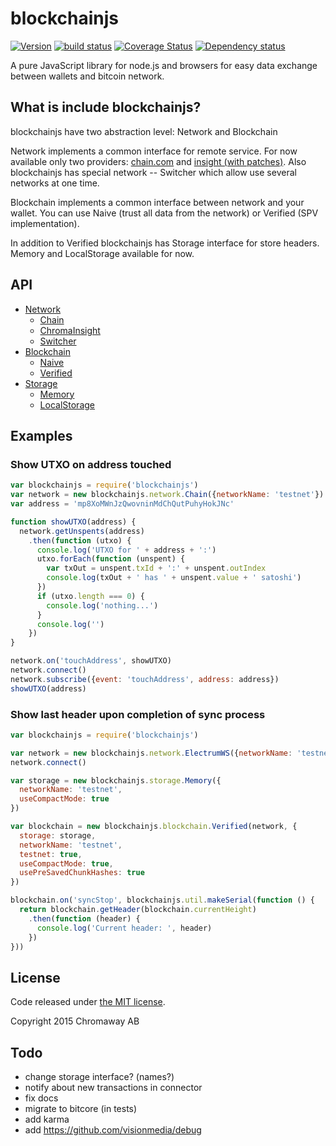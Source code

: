 # blockchainjs

[![Version](http://img.shields.io/npm/v/blockchainjs.svg?style=flat-square)](https://www.npmjs.org/package/blockchainjs)
[![build status](https://img.shields.io/travis/chromaway/blockchainjs.svg?branch=master&style=flat-square)](http://travis-ci.org/chromaway/blockchainjs)
[![Coverage Status](https://img.shields.io/coveralls/chromaway/blockchainjs.svg?style=flat-square)](https://coveralls.io/r/chromaway/blockchainjs)
[![Dependency status](https://img.shields.io/david/chromaway/blockchainjs.svg?style=flat-square)](https://david-dm.org/chromaway/blockchainjs#info=dependencies)

A pure JavaScript library for node.js and browsers for easy data exchange between wallets and bitcoin network.

## What is include blockchainjs?

blockchainjs have two abstraction level: Network and Blockchain

Network implements a common interface for remote service. For now available only two providers: [chain.com](http://chain.com/) and [insight (with patches)](https://github.com/chromaway/insight-api). Also blockchainjs has special network -- Switcher which allow use several networks at one time.

Blockchain implements a common interface between network and your wallet. You can use Naive (trust all data from the network) or Verified (SPV implementation).

In addition to Verified blockchainjs has Storage interface for store headers. Memory and LocalStorage available for now.

## API

  * [Network](docs/networkapi.md)
    * [Chain](docs/networkapi.md#chain)
    * [ChromaInsight](docs/networkapi.md#chromainsight)
    * [Switcher](docs/networkapi.md#switcher)
  * [Blockchain](docs/blockchainapi.md)
    * [Naive](docs/blockchainapi.md#naive)
    * [Verified](docs/blockchainapi.md#verified)
  * [Storage](docs/storageapi.md)
    * [Memory](docs/storageapi.md#memory)
    * [LocalStorage](docs/storageapi.md#localstorage)

## Examples

### Show UTXO on address touched
```js
var blockchainjs = require('blockchainjs')
var network = new blockchainjs.network.Chain({networkName: 'testnet'})
var address = 'mp8XoMWnJzQwovninMdChQutPuhyHokJNc'

function showUTXO(address) {
  network.getUnspents(address)
    .then(function (utxo) {
      console.log('UTXO for ' + address + ':')
      utxo.forEach(function (unspent) {
        var txOut = unspent.txId + ':' + unspent.outIndex
        console.log(txOut + ' has ' + unspent.value + ' satoshi')
      })
      if (utxo.length === 0) {
        console.log('nothing...')
      }
      console.log('')
    })
}

network.on('touchAddress', showUTXO)
network.connect()
network.subscribe({event: 'touchAddress', address: address})
showUTXO(address)
```

### Show last header upon completion of sync process
```js
var blockchainjs = require('blockchainjs')

var network = new blockchainjs.network.ElectrumWS({networkName: 'testnet'})
network.connect()

var storage = new blockchainjs.storage.Memory({
  networkName: 'testnet',
  useCompactMode: true
})

var blockchain = new blockchainjs.blockchain.Verified(network, {
  storage: storage,
  networkName: 'testnet',
  testnet: true,
  useCompactMode: true,
  usePreSavedChunkHashes: true
})

blockchain.on('syncStop', blockchainjs.util.makeSerial(function () {
  return blockchain.getHeader(blockchain.currentHeight)
    .then(function (header) {
      console.log('Current header: ', header)
    })
}))
```

## License

Code released under [the MIT license](LICENSE).

Copyright 2015 Chromaway AB

## Todo

  * change storage interface? (names?)
  * notify about new transactions in connector
  * fix docs
  * migrate to bitcore (in tests)
  * add karma
  * add https://github.com/visionmedia/debug
